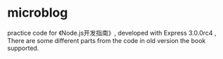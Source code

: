 microblog
=========

practice code for 《Node.js开发指南》, developed with Express 3.0.0rc4 , There are some different parts from the code in old version the book supported.